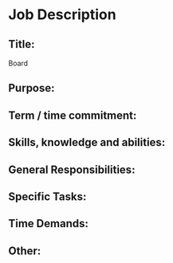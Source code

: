 # Job Description

## Title: 

Board 

## Purpose: 

## Term / time commitment: 

## Skills, knowledge and abilities: 

## General Responsibilities: 

## Specific Tasks: 

## Time Demands: 

## Other: 

